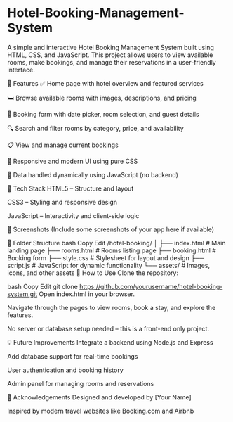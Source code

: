 # Hotel-Booking-Management-System
A simple and interactive Hotel Booking Management System built using HTML, CSS, and JavaScript. This project allows users to view available rooms, make bookings, and manage their reservations in a user-friendly interface.

🚀 Features
✅ Home page with hotel overview and featured services

🛏️ Browse available rooms with images, descriptions, and pricing

📅 Booking form with date picker, room selection, and guest details

🔍 Search and filter rooms by category, price, and availability

📋 View and manage current bookings

🎨 Responsive and modern UI using pure CSS

🔄 Data handled dynamically using JavaScript (no backend)

🧰 Tech Stack
HTML5 – Structure and layout

CSS3 – Styling and responsive design

JavaScript – Interactivity and client-side logic

📸 Screenshots
(Include some screenshots of your app here if available)

📁 Folder Structure
bash
Copy
Edit
/hotel-booking/
│
├── index.html          # Main landing page
├── rooms.html          # Rooms listing page
├── booking.html        # Booking form
├── style.css           # Stylesheet for layout and design
├── script.js           # JavaScript for dynamic functionality
└── assets/             # Images, icons, and other assets
📝 How to Use
Clone the repository:

bash
Copy
Edit
git clone https://github.com/yourusername/hotel-booking-system.git
Open index.html in your browser.

Navigate through the pages to view rooms, book a stay, and explore the features.

No server or database setup needed – this is a front-end only project.

💡 Future Improvements
Integrate a backend using Node.js and Express

Add database support for real-time bookings

User authentication and booking history

Admin panel for managing rooms and reservations

🙌 Acknowledgements
Designed and developed by [Your Name]

Inspired by modern travel websites like Booking.com and Airbnb

